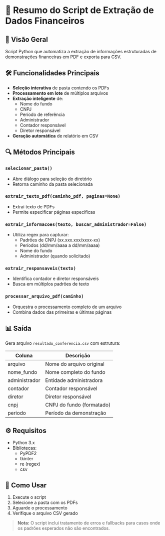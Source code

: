 # 📄 Resumo do Script de Extração de Dados Financeiros

## 📌 Visão Geral
Script Python que automatiza a extração de informações estruturadas de demonstrações financeiras em PDF e exporta para CSV.

## 🛠️ Funcionalidades Principais
- **Seleção interativa** de pasta contendo os PDFs
- **Processamento em lote** de múltiplos arquivos
- **Extração inteligente** de:
  - Nome do fundo
  - CNPJ
  - Período de referência
  - Administrador
  - Contador responsável
  - Diretor responsável
- **Geração automática** de relatório em CSV

## 🔍 Métodos Principais

### `selecionar_pasta()`
- Abre diálogo para seleção do diretório
- Retorna caminho da pasta selecionada

### `extrair_texto_pdf(caminho_pdf, paginas=None)`
- Extrai texto de PDFs
- Permite especificar páginas específicas

### `extrair_informacoes(texto, buscar_administrador=False)`
- Utiliza regex para capturar:
  - Padrões de CNPJ (xx.xxx.xxx/xxxx-xx)
  - Períodos (dd/mm/aaaa a dd/mm/aaaa)
  - Nome do fundo
  - Administrador (quando solicitado)

### `extrair_responsaveis(texto)`
- Identifica contador e diretor responsáveis
- Busca em múltiplos padrões de texto

### `processar_arquivo_pdf(caminho)`
- Orquestra o processamento completo de um arquivo
- Combina dados das primeiras e últimas páginas

## 📊 Saída
Gera arquivo `resultado_conferencia.csv` com estrutura:

| Coluna         | Descrição                     |
|----------------|-------------------------------|
| arquivo        | Nome do arquivo original      |
| nome_fundo     | Nome completo do fundo        |
| administrador  | Entidade administradora       |
| contador       | Contador responsável          |
| diretor        | Diretor responsável           |
| cnpj           | CNPJ do fundo (formatado)     |
| periodo        | Período da demonstração       |

## ⚙️ Requisitos
- Python 3.x
- Bibliotecas:
  - PyPDF2
  - tkinter
  - re (regex)
  - csv

## 🚀 Como Usar
1. Execute o script
2. Selecione a pasta com os PDFs
3. Aguarde o processamento
4. Verifique o arquivo CSV gerado

> **Nota:** O script inclui tratamento de erros e fallbacks para casos onde os padrões esperados não são encontrados.
